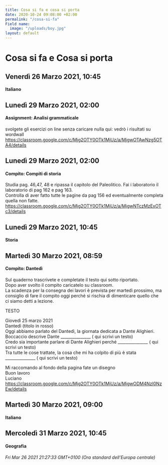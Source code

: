 ```yaml
---
title: Cosa si fa e cosa si porta
date: 2020-10-24 09:08:00 +02:00
permalink: "/cosa-si-fa"
Field name:
  image: "/uploads/boy.jpg"
layout: default
---
```


# Cosa si fa e Cosa si porta
## Venerdì 26 Marzo 2021, 10:45
#### Italiano
  
## Lunedì 29 Marzo 2021, 02:00
#### Assignment: Analisi grammaticale
svolgete gli esercizi on line senza caricare nulla qui: vedrò i risultati su wordwall <https://classroom.google.com/c/Mjg2OTY0OTk1MjUz/a/MjgwOTAwNzg5OTA4/details>  
## Lunedì 29 Marzo 2021, 02:00
#### Compito: Compiti di storia
Studia pag. 46,47, 48 e ripassa il capitolo del Paleolitico. Fai i laboratorio il laboratorio di pag 162 e pag 163.  
Controlla di aver fatto tutte le pagine da pag 156 ed eventualmente completa quella non fatte. <https://classroom.google.com/c/Mjg2OTY0OTk1MjUz/a/MjgwNTczMzExOTc3/details>  
## Lunedì 29 Marzo 2021, 10:45
#### Storia
  
## Martedì 30 Marzo 2021, 08:59
#### Compito: Dantedì
Sul quaderno trascrivete e completate il testo qui sotto riportato.  
Dopo aver svolto il compito caricatelo su classroom.   
La scadenza per la consegna dei lavori è prevista per martedì prossimo, ma consiglio di fare il compito oggi perché si rischia di dimenticare quello che ci siamo detti a lezione.  
  
TESTO  
  
Giovedì 25 marzo 2021  
Dantedì (titolo in rosso)  
Oggi abbiamo parlato del Dantedì, la giornata dedicata a Dante Alighieri.  
Boccaccio descrive Dante _______________ ( qui scrivi un testo)  
Credo sia importante parlare di Dante Alighieri perché _______________ ( qui scrivi un testo)  
Tra tutte le cose trattate, la cosa che mi ha colpito di più è stata _______________ ( qui scrivi un testo)  
  
Mi raccomando al fondo della pagina fate un disegno    
Buon lavoro  
Luciano <https://classroom.google.com/c/Mjg2OTY0OTk1MjUz/a/MjgwODM4NzI0NzEw/details>  
## Martedì 30 Marzo 2021, 09:00
#### Italiano
  
## Mercoledì 31 Marzo 2021, 10:45
#### Geografia
  

_Fri Mar 26 2021 21:27:33 GMT+0100 (Ora standard dell’Europa centrale)_